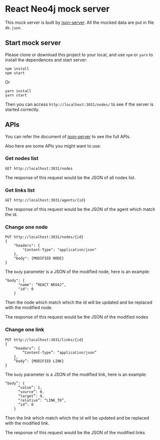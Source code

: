 # React Neo4j mock server

This mock server is built by [json-server](https://github.com/typicode/json-server). All the mocked data are put in file `db.json`. 


## Start mock server

Please clone or download this project to your local, and use `npm` or `yarn` to install the dependences and start server:

```
npm install
npm start
```

Or

```
yarn install
yarn start
```

Then you can access `http://localhost:3031/nodes/` to see if the server is started correctly.

## APIs

You can refer the document of [json-server](https://github.com/typicode/json-server) to see the full APIs. 

Also here are some APIs you might want to use:

### Get nodes list

```
GET http://localhost:3031/nodes
```

The response of this request would be the JSON of all nodes list.

### Get links list

```
GET http://localhost:3031/agents/{id}
```

The response of this request would be the JSON of the agent which match the id.

### Change one node

```
PUT http://localhost:3031/nodes/{id}
{
    "headers": {
        "Content-Type": "application/json"
    },
    "body": {MODIFIED NODE}
}
```

The `body` parameter is a JSON of the modified node, here is an example:

```
"body": {
      "name": “REACT NEO4J“,
      "id": 0
    }
```

Then the node which match which the id will be updated and be replaced with the modified node. 

The response of this request would be the JSON of the modified nodes

### Change one link

```
PUT http://localhost:3031/links/{id}
{
    “headers”: {
        “Content-Type”: “application/json”
    },
    “body”: {MODIFIED LINK}
}
```

The `body` parameter is a JSON of the modified link, here is an example:

```
“body”: {
      “value”: 1,
      “source”: 0,
      “target”: 9,
      “relative”: “LINK_TO”,
      “id”: 0
    }
```

Then the link which match which the id will be updated and be replaced with the modified link. 

The response of this request would be the JSON of the modified links

